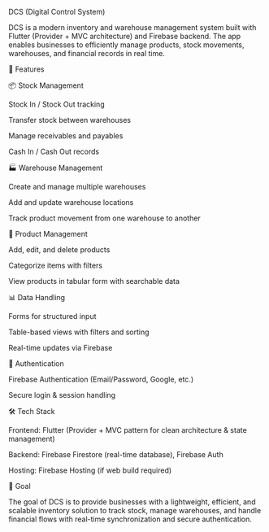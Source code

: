 DCS (Digital Control System)

DCS is a modern inventory and warehouse management system built with Flutter (Provider + MVC architecture) and Firebase backend. The app enables businesses to efficiently manage products, stock movements, warehouses, and financial records in real time.

🚀 Features

📦 Stock Management

Stock In / Stock Out tracking

Transfer stock between warehouses

Manage receivables and payables

Cash In / Cash Out records

🏭 Warehouse Management

Create and manage multiple warehouses

Add and update warehouse locations

Track product movement from one warehouse to another

🛒 Product Management

Add, edit, and delete products

Categorize items with filters

View products in tabular form with searchable data

📊 Data Handling

Forms for structured input

Table-based views with filters and sorting

Real-time updates via Firebase

🔐 Authentication

Firebase Authentication (Email/Password, Google, etc.)

Secure login & session handling

🛠️ Tech Stack

Frontend: Flutter (Provider + MVC pattern for clean architecture & state management)

Backend: Firebase Firestore (real-time database), Firebase Auth

Hosting: Firebase Hosting (if web build required)

🎯 Goal

The goal of DCS is to provide businesses with a lightweight, efficient, and scalable inventory solution to track stock, manage warehouses, and handle financial flows with real-time synchronization and secure authentication.

